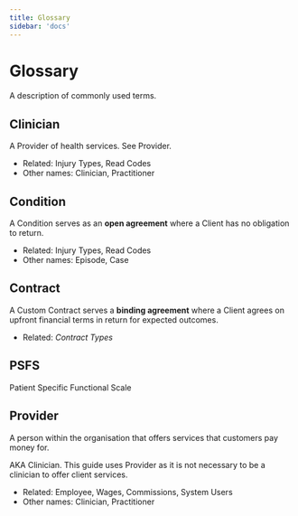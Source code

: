 ```yaml
---
title: Glossary
sidebar: 'docs'
---
```


# Glossary

A description of commonly used terms.

## Clinician

A Provider of health services. See Provider.

- Related: Injury Types, Read Codes
- Other names: Clinician, Practitioner

## Condition

A Condition serves as an **open agreement** where a Client has no obligation to return.

- Related: Injury Types, Read Codes
- Other names: Episode, Case

## Contract

A Custom Contract serves a **binding agreement** where a Client agrees on upfront financial terms in return for expected outcomes.

- Related: _Contract Types_

## PSFS

Patient Specific Functional Scale

## Provider

A person within the organisation that offers services that customers pay money for.

AKA Clinician. This guide uses Provider as it is not necessary to be a clinician to offer client services.

- Related: Employee, Wages, Commissions, System Users
- Other names: Clinician, Practitioner
